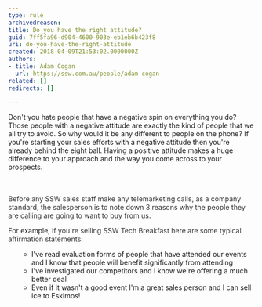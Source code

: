```yaml
---
type: rule
archivedreason: 
title: Do you have the right attitude?
guid: 7ff5fa96-d904-4600-903e-eb1eb6b423f8
uri: do-you-have-the-right-attitude
created: 2018-04-09T21:53:02.0000000Z
authors:
- title: Adam Cogan
  url: https://ssw.com.au/people/adam-cogan
related: []
redirects: []

---
```



Don't you hate people that have a negative spin on everything you do? Those people with a negative attitude are exactly the kind of people that we all try to avoid. So why would it be any different to people on&#160;the phone? If you're starting your sales efforts with a negative attitude then you're already behind the eight ball. Having a positive attitude makes a huge difference to your approach and the way you come across to your prospects.​<br>
<br><excerpt class='endintro'></excerpt><br>
<p>​<span style="color&#58;#333333;">Before any SSW sales staff make any telemarketing calls, as a company standard, the salesperson  is to note down 3 reasons why the people they are calling are going to want to buy from us.</span></p><p><span style="color&#58;#333333;"></span><span style="color&#58;#333333;">For </span>example<span style="color&#58;#333333;">, if you're selling SSW Tech Breakfast here are some typical affirmation statements&#58;</span></p><ol><ul><li>I've read evaluation forms of people that have attended our events and I know that people will benefit significantly from attending</li><li>I've investigated our competitors and I know we're offering a much better deal</li><li>Even if it wasn't a good event I'm a great sales person and I can sell ice to Eskimos!<br></li></ul></ol>


